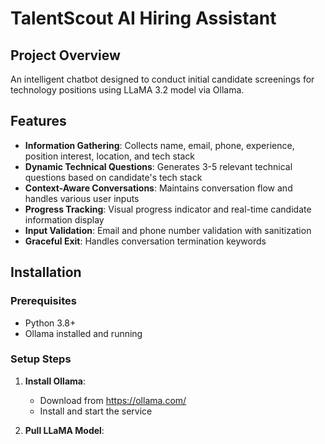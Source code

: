 # TalentScout AI Hiring Assistant

## Project Overview
An intelligent chatbot designed to conduct initial candidate screenings for technology positions using LLaMA 3.2 model via Ollama.

## Features
- **Information Gathering**: Collects name, email, phone, experience, position interest, location, and tech stack
- **Dynamic Technical Questions**: Generates 3-5 relevant technical questions based on candidate's tech stack
- **Context-Aware Conversations**: Maintains conversation flow and handles various user inputs
- **Progress Tracking**: Visual progress indicator and real-time candidate information display
- **Input Validation**: Email and phone number validation with sanitization
- **Graceful Exit**: Handles conversation termination keywords

## Installation

### Prerequisites
- Python 3.8+
- Ollama installed and running

### Setup Steps

1. **Install Ollama**:
   - Download from https://ollama.com/
   - Install and start the service

2. **Pull LLaMA Model**:
